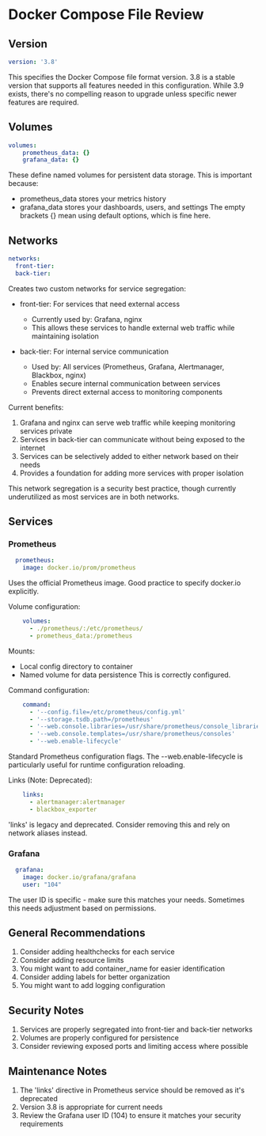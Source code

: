 # Docker Compose File Review

## Version
```yaml
version: '3.8'
```
This specifies the Docker Compose file format version. 3.8 is a stable version that supports all features needed in this configuration. While 3.9 exists, there's no compelling reason to upgrade unless specific newer features are required.

## Volumes
```yaml
volumes:
    prometheus_data: {}
    grafana_data: {}
```
These define named volumes for persistent data storage. This is important because:
- prometheus_data stores your metrics history
- grafana_data stores your dashboards, users, and settings
The empty brackets {} mean using default options, which is fine here.

## Networks
```yaml
networks:
  front-tier:
  back-tier:
```
Creates two custom networks for service segregation:

- front-tier: For services that need external access
  - Currently used by: Grafana, nginx
  - This allows these services to handle external web traffic while maintaining isolation

- back-tier: For internal service communication
  - Used by: All services (Prometheus, Grafana, Alertmanager, Blackbox, nginx)
  - Enables secure internal communication between services
  - Prevents direct external access to monitoring components

Current benefits:
1. Grafana and nginx can serve web traffic while keeping monitoring services private
2. Services in back-tier can communicate without being exposed to the internet
3. Services can be selectively added to either network based on their needs
4. Provides a foundation for adding more services with proper isolation

This network segregation is a security best practice, though currently underutilized as most services are in both networks.

## Services

### Prometheus
```yaml
  prometheus:
    image: docker.io/prom/prometheus
```
Uses the official Prometheus image. Good practice to specify docker.io explicitly.

Volume configuration:
```yaml
    volumes:
      - ./prometheus/:/etc/prometheus/
      - prometheus_data:/prometheus
```
Mounts:
- Local config directory to container
- Named volume for data persistence
This is correctly configured.

Command configuration:
```yaml
    command:
      - '--config.file=/etc/prometheus/config.yml'
      - '--storage.tsdb.path=/prometheus'
      - '--web.console.libraries=/usr/share/prometheus/console_libraries'
      - '--web.console.templates=/usr/share/prometheus/consoles'
      - '--web.enable-lifecycle'
```
Standard Prometheus configuration flags. The --web.enable-lifecycle is particularly useful for runtime configuration reloading.

Links (Note: Deprecated):
```yaml
    links:
      - alertmanager:alertmanager
      - blackbox_exporter
```
'links' is legacy and deprecated. Consider removing this and rely on network aliases instead.

### Grafana
```yaml
  grafana:
    image: docker.io/grafana/grafana
    user: "104"
```
The user ID is specific - make sure this matches your needs. Sometimes this needs adjustment based on permissions.

## General Recommendations

1. Consider adding healthchecks for each service
2. Consider adding resource limits
3. You might want to add container_name for easier identification
4. Consider adding labels for better organization
5. You might want to add logging configuration

## Security Notes

1. Services are properly segregated into front-tier and back-tier networks
2. Volumes are properly configured for persistence
3. Consider reviewing exposed ports and limiting access where possible

## Maintenance Notes

1. The 'links' directive in Prometheus service should be removed as it's deprecated
2. Version 3.8 is appropriate for current needs
3. Review the Grafana user ID (104) to ensure it matches your security requirements
